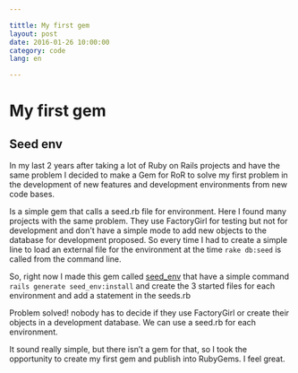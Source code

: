 ```yaml
---

tittle: My first gem
layout: post
date: 2016-01-26 10:00:00
category: code
lang: en

---
```


# My first gem



## Seed env

In my last 2 years after taking a lot of Ruby on Rails projects and have the same problem I decided to make a Gem for RoR to solve my first problem in the development of new features and development environments from new code bases.

Is a simple gem that calls a seed.rb file for environment. Here I found many projects with the same problem. They use FactoryGirl for testing but not for development and don't have a simple mode to add new objects to the database for development proposed. So every time I had to create a simple line to load an external file for the environment at the time ``rake db:seed`` is called from the command line.

So, right now I made this gem called [seed_env](https://rubygems.org/gems/seed_env) that have a simple command ``rails generate seed_env:install`` and create the 3 started files for each environment and add a statement in the seeds.rb

Problem solved! nobody has to decide if they use FactoryGirl or create their objects in a development database. We can use a seed.rb for each environment.

It sound really simple, but there isn’t a gem for that, so I took the opportunity to create my first gem and publish into RubyGems. I feel great.
